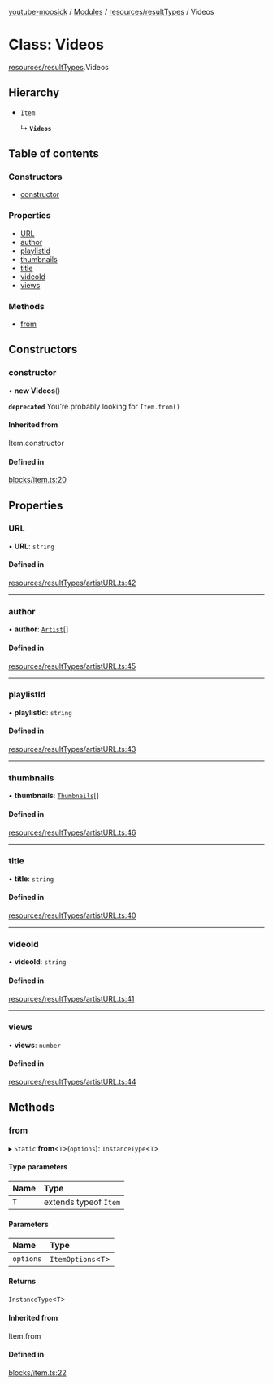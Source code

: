[youtube-moosick](../README.md) / [Modules](../modules.md) / [resources/resultTypes](../modules/resources_resultTypes.md) / Videos

# Class: Videos

[resources/resultTypes](../modules/resources_resultTypes.md).Videos

## Hierarchy

- `Item`

  ↳ **`Videos`**

## Table of contents

### Constructors

- [constructor](resources_resultTypes.Videos.md#constructor)

### Properties

- [URL](resources_resultTypes.Videos.md#url)
- [author](resources_resultTypes.Videos.md#author)
- [playlistId](resources_resultTypes.Videos.md#playlistid)
- [thumbnails](resources_resultTypes.Videos.md#thumbnails)
- [title](resources_resultTypes.Videos.md#title)
- [videoId](resources_resultTypes.Videos.md#videoid)
- [views](resources_resultTypes.Videos.md#views)

### Methods

- [from](resources_resultTypes.Videos.md#from)

## Constructors

### constructor

• **new Videos**()

**`deprecated`** You're probably looking for `Item.from()`

#### Inherited from

Item.constructor

#### Defined in

[blocks/item.ts:20](https://github.com/EvasiveXkiller/youtube-moosick/blob/13a57da/src/blocks/item.ts#L20)

## Properties

### URL

• **URL**: `string`

#### Defined in

[resources/resultTypes/artistURL.ts:42](https://github.com/EvasiveXkiller/youtube-moosick/blob/13a57da/src/resources/resultTypes/artistURL.ts#L42)

___

### author

• **author**: [`Artist`](resources_generalTypes.Artist.md)[]

#### Defined in

[resources/resultTypes/artistURL.ts:45](https://github.com/EvasiveXkiller/youtube-moosick/blob/13a57da/src/resources/resultTypes/artistURL.ts#L45)

___

### playlistId

• **playlistId**: `string`

#### Defined in

[resources/resultTypes/artistURL.ts:43](https://github.com/EvasiveXkiller/youtube-moosick/blob/13a57da/src/resources/resultTypes/artistURL.ts#L43)

___

### thumbnails

• **thumbnails**: [`Thumbnails`](resources_generalTypes.Thumbnails.md)[]

#### Defined in

[resources/resultTypes/artistURL.ts:46](https://github.com/EvasiveXkiller/youtube-moosick/blob/13a57da/src/resources/resultTypes/artistURL.ts#L46)

___

### title

• **title**: `string`

#### Defined in

[resources/resultTypes/artistURL.ts:40](https://github.com/EvasiveXkiller/youtube-moosick/blob/13a57da/src/resources/resultTypes/artistURL.ts#L40)

___

### videoId

• **videoId**: `string`

#### Defined in

[resources/resultTypes/artistURL.ts:41](https://github.com/EvasiveXkiller/youtube-moosick/blob/13a57da/src/resources/resultTypes/artistURL.ts#L41)

___

### views

• **views**: `number`

#### Defined in

[resources/resultTypes/artistURL.ts:44](https://github.com/EvasiveXkiller/youtube-moosick/blob/13a57da/src/resources/resultTypes/artistURL.ts#L44)

## Methods

### from

▸ `Static` **from**<`T`\>(`options`): `InstanceType`<`T`\>

#### Type parameters

| Name | Type |
| :------ | :------ |
| `T` | extends typeof `Item` |

#### Parameters

| Name | Type |
| :------ | :------ |
| `options` | `ItemOptions`<`T`\> |

#### Returns

`InstanceType`<`T`\>

#### Inherited from

Item.from

#### Defined in

[blocks/item.ts:22](https://github.com/EvasiveXkiller/youtube-moosick/blob/13a57da/src/blocks/item.ts#L22)
